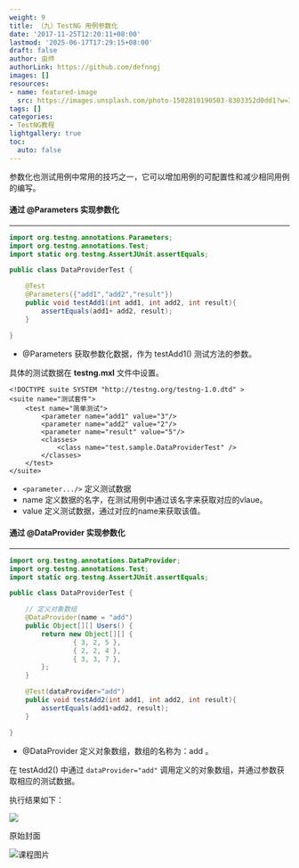 ```yaml
---
weight: 9
title: （九）TestNG 用例参数化
date: '2017-11-25T12:20:11+08:00'
lastmod: '2025-06-17T17:29:15+08:00'
draft: false
author: 虫师
authorLink: https://github.com/defnngj
images: []
resources:
- name: featured-image
  src: https://images.unsplash.com/photo-1502810190503-8303352d0dd1?w=300
tags: []
categories:
- TestNG教程
lightgallery: true
toc:
  auto: false
---
```




参数化也测试用例中常用的技巧之一，它可以增加用例的可配置性和减少相同用例的编写。

#### 通过 @Parameters 实现参数化
---
```java
import org.testng.annotations.Parameters;
import org.testng.annotations.Test;
import static org.testng.AssertJUnit.assertEquals;

public class DataProviderTest {

    @Test
    @Parameters({"add1","add2","result"})
    public void testAdd1(int add1, int add2, int result){
        assertEquals(add1+ add2, result);
    }

}
```
* @Parameters 获取参数化数据，作为 testAdd1() 测试方法的参数。

具体的测试数据在 __testng.mxl__ 文件中设置。

```
<!DOCTYPE suite SYSTEM "http://testng.org/testng-1.0.dtd" >
<suite name="测试套件">
    <test name="简单测试">
        <parameter name="add1" value="3"/>
        <parameter name="add2" value="2"/>
        <parameter name="result" value="5"/>
        <classes>
            <class name="test.sample.DataProviderTest" />
        </classes>
    </test>
</suite>
```
* `<parameter.../>` 定义测试数据
 * name 定义数据的名字，在测试用例中通过该名字来获取对应的vlaue。
 * value 定义测试数据，通过对应的name来获取该值。


#### 通过 @DataProvider 实现参数化
---

```java
import org.testng.annotations.DataProvider;
import org.testng.annotations.Test;
import static org.testng.AssertJUnit.assertEquals;

public class DataProviderTest {

    // 定义对象数组
    @DataProvider(name = "add")
    public Object[][] Users() {
        return new Object[][] {
                { 3, 2, 5 },
                { 2, 2, 4 },
                { 3, 3, 7 },
        };
    }

    @Test(dataProvider="add")
    public void testAdd2(int add1, int add2, int result){
        assertEquals(add1+add2, result);
    }

}
```
* @DataProvider 定义对象数组，数组的名称为：add 。

在 testAdd2() 中通过 `dataProvider="add"` 调用定义的对象数组，并通过参数获取相应的测试数据。

执行结果如下：

![](http://img.testclass.net/testng_run_result2.png)




原始封面

![课程图片](https://images.unsplash.com/photo-1502810190503-8303352d0dd1?w=300)

